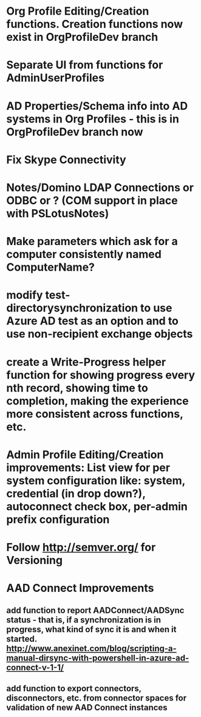 # Org Profile Editing/Creation functions.  Creation functions now exist in OrgProfileDev branch
# Separate UI from functions for AdminUserProfiles
# AD Properties/Schema info into AD systems in Org Profiles - this is in OrgProfileDev branch now
# Fix Skype Connectivity
# Notes/Domino LDAP Connections or ODBC or ? (COM support in place with PSLotusNotes)
# Make parameters which ask for a computer consistently named ComputerName?
# modify test-directorysynchronization to use Azure AD test as an option and to use non-recipient exchange objects
# create a Write-Progress helper function for showing progress every nth record, showing time to completion, making the experience more consistent across functions, etc. 
# Admin Profile Editing/Creation improvements: List view for per system configuration like: system, credential (in drop down?), autoconnect check box, per-admin prefix configuration
# Follow http://semver.org/ for Versioning
# AAD Connect Improvements
## add function to report AADConnect/AADSync status - that is, if a synchronization is in progress, what kind of sync it is and when it started. http://www.anexinet.com/blog/scripting-a-manual-dirsync-with-powershell-in-azure-ad-connect-v-1-1/
## add function to export connectors, disconnectors, etc. from connector spaces for validation of new AAD Connect instances